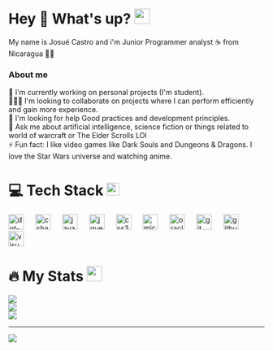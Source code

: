 # Hey 👋 What's up? <img src="https://media.giphy.com/media/WUlplcMpOCEmTGBtBW/giphy.gif" width="30">
My name is Josué Castro and i'm Junior Programmer analyst ☕ from Nicaragua 💙🤍
### About me
🔭 I'm currently working on personal projects (I'm student).<br>🧑‍🤝‍🧑 I'm looking to collaborate on projects where I can perform efficiently and gain more experience.<br>🤝 I'm looking for help Good practices and development principles.<br>💬 Ask me about artificial intelligence, science fiction or things related to world of warcraft or The Elder Scrolls LOl<br>⚡ Fun fact: I like video games like Dark Souls and Dungeons & Dragons. I love the Star Wars universe and watching anime.

# 💻 Tech Stack <img src="https://media2.giphy.com/media/QssGEmpkyEOhBCb7e1/giphy.gif?cid=ecf05e47a0n3gi1bfqntqmob8g9aid1oyj2wr3ds3mg700bl&rid=giphy.gif" width ="25">
<div align="left">
  <img src="https://skillicons.dev/icons?i=dotnet" height="30" alt="dot-net logo"  />
  <img width="15" />
  <img src="https://cdn.jsdelivr.net/gh/devicons/devicon/icons/csharp/csharp-original.svg" height="30" alt="csharp logo"  />
  <img width="15" />
  <img src="https://skillicons.dev/icons?i=js" height="30" alt="javascript logo"  />
  <img width="15" />
  <img src="https://skillicons.dev/icons?i=jquery" height="30" alt="jquery logo"  />
  <img width="15" />
  <img src="https://skillicons.dev/icons?i=css" height="30" alt="css3 logo"  />
  <img width="15" />
  <img src="https://cdn.jsdelivr.net/gh/devicons/devicon/icons/microsoftsqlserver/microsoftsqlserver-plain.svg" height="30" alt="microsoftsqlserver logo"  />
  <img width="15" />
  <img src="https://cdn.jsdelivr.net/gh/devicons/devicon/icons/oracle/oracle-original.svg" height="30" alt="oracle logo"  />
  <img width="15" />
  <img src="https://skillicons.dev/icons?i=git" height="30" alt="git logo"  />
  <img width="15" />
  <img src="https://skillicons.dev/icons?i=github" height="30" alt="github logo"  />
  <img width="15" />
  <img src="https://skillicons.dev/icons?i=visualstudio" height="30" alt="visualstudio logo"  />
</div>
          
# 🔥 My Stats <img src="https://media.giphy.com/media/iY8CRBdQXODJSCERIr/giphy.gif" width="30px">
![](https://github-readme-stats.vercel.app/api?username=Aleejandro26&theme=onedark&hide_border=false&include_all_commits=true&count_private=true)<br/>
![](https://github-readme-streak-stats.herokuapp.com/?user=Aleejandro26&theme=onedark&hide_border=false)<br/>
![](https://github-readme-stats.vercel.app/api/top-langs/?username=Aleejandro26&theme=onedark&hide_border=false&include_all_commits=true&count_private=true&layout=compact)

---
[![](https://visitcount.itsvg.in/api?id=Aleejandro26&icon=0&color=0)](https://visitcount.itsvg.in)

<!-- Proudly created with GPRM ( https://gprm.itsvg.in ) -->
